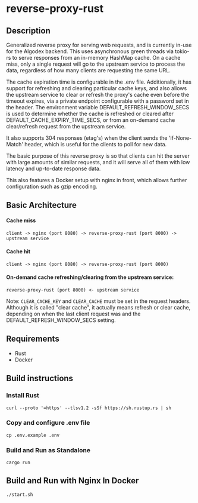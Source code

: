 # reverse-proxy-rust

## Description

Generalized reverse proxy for serving web requests, and is currently in-use for the Algodex backend. This uses asynchronous green threads via tokio-rs to serve responses from an in-memory HashMap cache. On a cache miss, only a single request will go to the upstream service to process the data, regardless of how many clients are requesting the same URL. 

The cache expiration time is configurable in the .env file. Additionally, it has support for refreshing and clearing particular cache keys, and also allows the upstream service to clear or refresh the proxy's cache even before the timeout expires, via a private endpoint configurable with a password set in the header. The environment variable DEFAULT_REFRESH_WINDOW_SECS is used to determine whether the cache is refreshed or cleared after DEFAULT_CACHE_EXPIRY_TIME_SECS, or from an on-demand cache clear/refresh request from the upstream service.

It also supports 304 responses (etag's) when the client sends the 'If-None-Match' header, which is useful for the clients to poll for new data.

The basic purpose of this reverse proxy is so that clients can hit the server with large amounts of similar requests, and it will serve all of them with low latency and up-to-date response data.

This also features a Docker setup with nginx in front, which allows further configuration such as gzip encoding. 

## Basic Architecture

#### Cache miss

```client -> nginx (port 8080) -> reverse-proxy-rust (port 8000) -> upstream service```

#### Cache hit

```client -> nginx (port 8080) -> reverse-proxy-rust (port 8000)```

#### On-demand cache refreshing/clearing from the upstream service:

```reverse-proxy-rust (port 8000) <- upstream service``` 

Note: `CLEAR_CACHE_KEY` and `CLEAR_CACHE` must be set in the request headers. Although it is called "clear cache", it actually means refresh or clear cache, depending on when the last client request was and the DEFAULT_REFRESH_WINDOW_SECS setting. 

## Requirements

- Rust
- Docker

## Build instructions

### Install Rust

`curl --proto '=https' --tlsv1.2 -sSf https://sh.rustup.rs | sh`

### Copy and configure .env file

`cp .env.example .env`

### Build and Run as Standalone

`cargo run`

## Build and Run with Nginx In Docker

`./start.sh`
